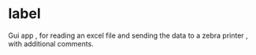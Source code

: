 # label
Gui app , for reading an excel file and sending the data to a zebra printer , with additional comments.
